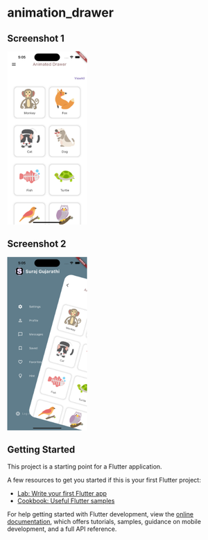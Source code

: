 # animation_drawer


## Screenshot 1  
<img src='https://github.com/surajgujarathi/animation_drawer/blob/master/assets/screenshot1.png' height=400/>     



## Screenshot 2
<img src='https://github.com/surajgujarathi/animation_drawer/blob/master/assets/screenshot2.png' height=400/> 



## Getting Started

This project is a starting point for a Flutter application.

A few resources to get you started if this is your first Flutter project:

- [Lab: Write your first Flutter app](https://docs.flutter.dev/get-started/codelab)
- [Cookbook: Useful Flutter samples](https://docs.flutter.dev/cookbook)

For help getting started with Flutter development, view the
[online documentation](https://docs.flutter.dev/), which offers tutorials,
samples, guidance on mobile development, and a full API reference.

